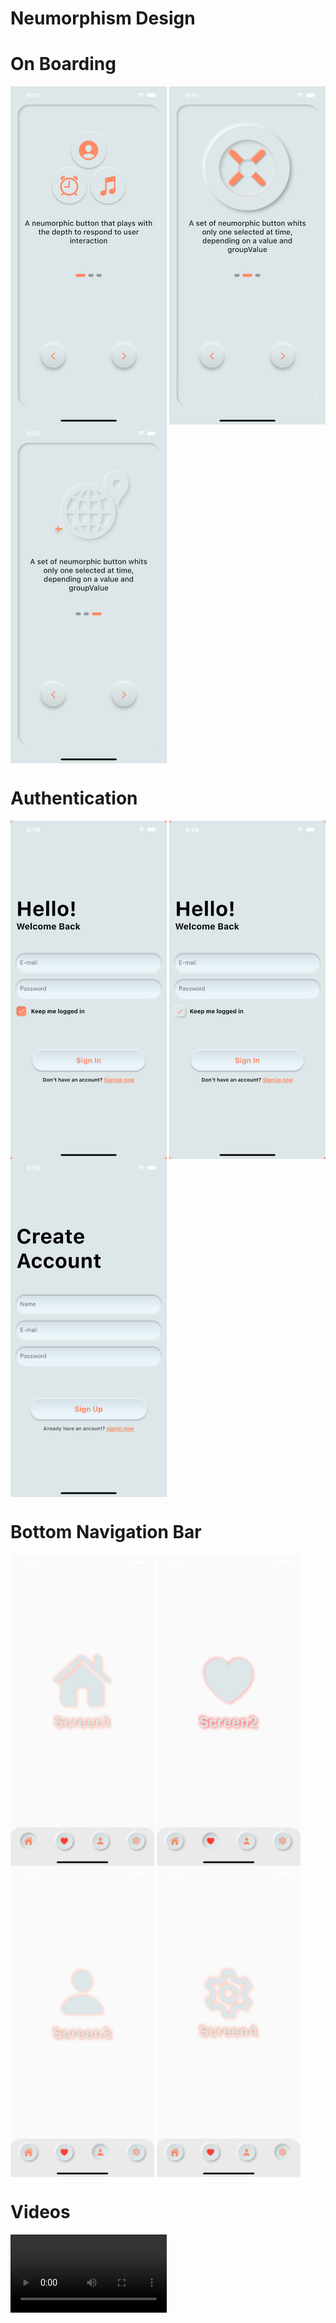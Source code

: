 # Neumorphism Design



# On Boarding
<p>
<img alt="Night Coding" width="250" src="https://github.com/MFaramawy/Neumorphism-Designs/blob/master/assets/layout/onboarding/OnBoarding_Neumorphism_1.png" align="center"/>
<img alt="Night Coding" width="250" src="https://github.com/MFaramawy/Neumorphism-Designs/blob/master/assets/layout/onboarding/OnBoarding_Neumorphism_2.png" align="center"/>
<img alt="Night Coding" width="250" src="https://github.com/MFaramawy/Neumorphism-Designs/blob/master/assets/layout/onboarding/OnBoarding_Neumorphism_3.png" align="center"/>
</p>


# Authentication

<p>
<img alt="Night Coding" width="250" src="https://github.com/MFaramawy/Neumorphism-Designs/blob/master/assets/layout//auth/Sign_In_Neumorphism.png" align="center"/>
<img alt="Night Coding" width="250" src="https://github.com/MFaramawy/Neumorphism-Designs/blob/master/assets/layout//auth/Sign_In_Neumorphism1.png" align="center"/>
<img alt="Night Coding" width="250" src="https://github.com/MFaramawy/Neumorphism-Designs/blob/master/assets/layout//auth/Sign_Up_Neumorphism.png" align="center"/>
</p>

# Bottom Navigation Bar
<p>
<img alt="Night Coding" width="230" src="https://github.com/MFaramawy/Neumorphism-Designs/blob/master/assets/layout/bottom_nav/Home.png" align="center"/>
<img alt="Night Coding" width="230" src="https://github.com/MFaramawy/Neumorphism-Designs/blob/master/assets/layout/bottom_nav/Favorite.png" align="center"/>
<img alt="Night Coding" width="230" src="https://github.com/MFaramawy/Neumorphism-Designs/blob/master/assets/layout/bottom_nav/Profile.png" align="center"/>
<img alt="Night Coding" width="230" src="https://github.com/MFaramawy/Neumorphism-Designs/blob/master/assets/layout/bottom_nav/Settings.png" align="center"/>
</p>

# Videos
<p>
<video alt="Night Coding" width="250" src="https://github.com/MFaramawy/Neumorphism-Designs/blob/master/assets/layout/onboarding/OnBoarding_Neumorphism_Video.mp4" align="center"/>
  
<video alt="Night Coding" width="250" src="https://github.com/MFaramawy/Neumorphism-Designs/blob/master/assets/layout/auth/Auth_Neumorphism_video.mp4" align="center"/>

<video alt="Night Coding" width="250" src="https://github.com/MFaramawy/Neumorphism-Designs/blob/master/assets/layout/bottom_nav/bottom_nav_video.mp4" align="center"/>
  
</p>

